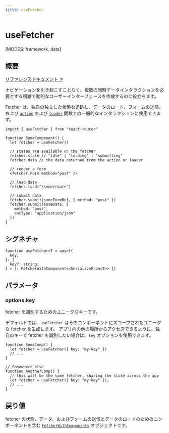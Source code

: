 ```yaml
---
title: useFetcher
---
```


# useFetcher

<!--
⚠️ ⚠️ IMPORTANT ⚠️ ⚠️ 

Thank you for helping improve our documentation!

This file is auto-generated from the JSDoc comments in the source
code, so please edit the JSDoc comments in the file below and this
file will be re-generated once those changes are merged.

https://github.com/remix-run/react-router/blob/main/packages/react-router/lib/dom/lib.tsx
-->

[MODES: framework, data]

## 概要

[リファレンスドキュメント ↗](https://api.reactrouter.com/v7/functions/react_router.useFetcher.html)

ナビゲーションを引き起こすことなく、複数の同時データインタラクションを必要とする複雑で動的なユーザーインターフェースを作成するのに役立ちます。

Fetcher は、独自の独立した状態を追跡し、データのロード、フォームの送信、および [`action`](../../start/framework/route-module#action) および [`loader`](../../start/framework/route-module#loader) 関数との一般的なインタラクションに使用できます。

```tsx
import { useFetcher } from "react-router"

function SomeComponent() {
  let fetcher = useFetcher()

  // states are available on the fetcher
  fetcher.state // "idle" | "loading" | "submitting"
  fetcher.data // the data returned from the action or loader

  // render a form
  <fetcher.Form method="post" />

  // load data
  fetcher.load("/some/route")

  // submit data
  fetcher.submit(someFormRef, { method: "post" })
  fetcher.submit(someData, {
    method: "post",
    encType: "application/json"
  })
}
```

## シグネチャ

```tsx
function useFetcher<T = any>({
  key,
}: {
  key?: string;
} = ): FetcherWithComponents<SerializeFrom<T>> {}
```

## パラメータ

### options.key

fetcher を識別するためのユニークなキーです。

デフォルトでは、`useFetcher` はそのコンポーネントにスコープされたユニークな fetcher を生成します。
アプリ内の他の場所からアクセスできるように、独自のキーで fetcher を識別したい場合は、`key` オプションを使用できます。

```tsx
function SomeComp() {
  let fetcher = useFetcher({ key: "my-key" })
  // ...
}

// Somewhere else
function AnotherComp() {
  // this will be the same fetcher, sharing the state across the app
  let fetcher = useFetcher({ key: "my-key" });
  // ...
}
```

## 戻り値

fetcher の状態、データ、およびフォームの送信とデータのロードのためのコンポーネントを含む [`FetcherWithComponents`](https://api.reactrouter.com/v7/types/react_router.FetcherWithComponents.html) オブジェクトです。